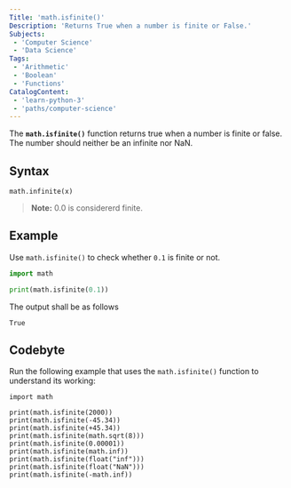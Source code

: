 ```yaml
---
Title: 'math.isfinite()'
Description: 'Returns True when a number is finite or False.'
Subjects:
 - 'Computer Science'
 - 'Data Science'
Tags:
 - 'Arithmetic'
 - 'Boolean'
 - 'Functions'
CatalogContent:
 - 'learn-python-3'
 - 'paths/computer-science'
---
```


The **`math.isfinite()`** function returns true when a number is finite or false. The number should neither be an infinite nor NaN. 

## Syntax

```psuedo
math.infinite(x)
```
> **Note:** 0.0 is considererd finite.

## Example

Use `math.isfinite()` to check whether `0.1` is finite or not.

```py
import math

print(math.isfinite(0.1))
```
The output shall be as follows

```shell
True
```

## Codebyte

Run the following example that uses the `math.isfinite()` function to understand its working:

```codebyte/python
import math

print(math.isfinite(2000))
print(math.isfinite(-45.34))
print(math.isfinite(+45.34))
print(math.isfinite(math.sqrt(8)))
print(math.isfinite(0.00001))
print(math.isfinite(math.inf))
print(math.isfinite(float("inf")))
print(math.isfinite(float("NaN")))
print(math.isfinite(-math.inf))
```